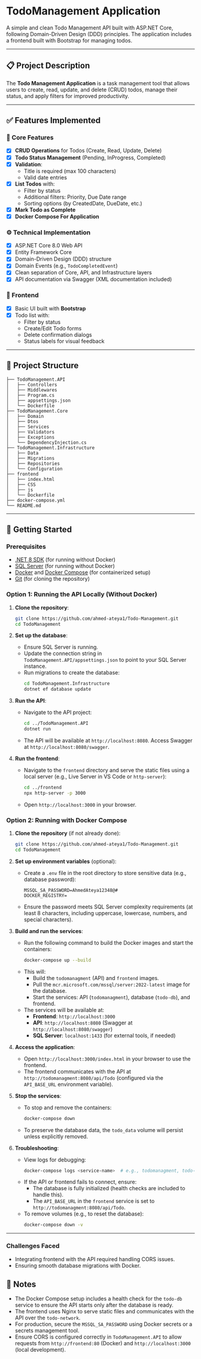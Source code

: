# TodoManagement Application

A simple and clean Todo Management API built with ASP.NET Core, following Domain-Driven Design (DDD) principles. The application includes a frontend built with Bootstrap for managing todos.

---

## 📋 Project Description

The **Todo Management Application** is a task management tool that allows users to create, read, update, and delete (CRUD) todos, manage their status, and apply filters for improved productivity.

---

## ✅ Features Implemented

### 🧾 Core Features

- [x] **CRUD Operations** for Todos (Create, Read, Update, Delete)
- [x] **Todo Status Management** (Pending, InProgress, Completed)
- [x] **Validation**:
  - Title is required (max 100 characters)
  - Valid date entries
- [x] **List Todos** with:
  - Filter by status
  - Additional filters: Priority, Due Date range
  - Sorting options (by CreatedDate, DueDate, etc.)
- [x] **Mark Todo as Complete**
- [x] **Docker Compose For Application**

### ⚙️ Technical Implementation

- [x] ASP.NET Core 8.0 Web API
- [x] Entity Framework Core
- [x] Domain-Driven Design (DDD) structure
- [x] Domain Events (e.g., `TodoCompletedEvent`)
- [x] Clean separation of Core, API, and Infrastructure layers
- [x] API documentation via Swagger (XML documentation included)

### 🎨 Frontend

- [x] Basic UI built with **Bootstrap**
- [x] Todo list with:
  - Filter by status
  - Create/Edit Todo forms
  - Delete confirmation dialogs
  - Status labels for visual feedback

---

## 📂 Project Structure

```
├── TodoManagement.API
│   ├── Controllers
│   ├── Middlewares
│   ├── Program.cs
│   ├── appsettings.json
│   └── Dockerfile
├── TodoManagement.Core
│   ├── Domain
│   ├── Dtos
│   ├── Services
│   ├── Validators
│   ├── Exceptions
│   └── DependencyInjection.cs
├── TodoManagement.Infrastructure
│   ├── Data
│   ├── Migrations
│   ├── Repositories
│   └── Configuration
├── frontend
│   ├── index.html
│   ├── CSS
│   ├── js
│   └── Dockerfile
├── docker-compose.yml
└── README.md
```

---

## 🚀 Getting Started

### Prerequisites

- [.NET 8 SDK](https://dotnet.microsoft.com/en-us/download) (for running without Docker)
- [SQL Server](https://www.microsoft.com/en-us/sql-server) (for running without Docker)
- [Docker](https://www.docker.com/) and [Docker Compose](https://docs.docker.com/compose/) (for containerized setup)
- [Git](https://git-scm.com/) (for cloning the repository)

### Option 1: Running the API Locally (Without Docker)

1. **Clone the repository**:

   ```bash
   git clone https://github.com/ahmed-ateya1/Todo-Management.git
   cd TodoManagement
   ```

2. **Set up the database**:
   - Ensure SQL Server is running.
   - Update the connection string in `TodoManagement.API/appsettings.json` to point to your SQL Server instance.
   - Run migrations to create the database:
     ```bash
     cd TodoManagement.Infrastructure
     dotnet ef database update
     ```

3. **Run the API**:
   - Navigate to the API project:
     ```bash
     cd ../TodoManagement.API
     dotnet run
     ```
   - The API will be available at `http://localhost:8080`. Access Swagger at `http://localhost:8080/swagger`.

4. **Run the frontend**:
   - Navigate to the `frontend` directory and serve the static files using a local server (e.g., Live Server in VS Code or `http-server`):
     ```bash
     cd ../frontend
     npx http-server -p 3000
     ```
   - Open `http://localhost:3000` in your browser.

### Option 2: Running with Docker Compose

1. **Clone the repository** (if not already done):

   ```bash
   git clone https://github.com/ahmed-ateya1/Todo-Management.git
   cd TodoManagement
   ```

2. **Set up environment variables** (optional):
   - Create a `.env` file in the root directory to store sensitive data (e.g., database password):
     ```env
     MSSQL_SA_PASSWORD=AhmedAteya12348@#
     DOCKER_REGISTRY=
     ```
   - Ensure the password meets SQL Server complexity requirements (at least 8 characters, including uppercase, lowercase, numbers, and special characters).

3. **Build and run the services**:
   - Run the following command to build the Docker images and start the containers:
     ```bash
     docker-compose up --build
     ```
   - This will:
     - Build the `todomanagment` (API) and `frontend` images.
     - Pull the `mcr.microsoft.com/mssql/server:2022-latest` image for the database.
     - Start the services: API (`todomanagment`), database (`todo-db`), and frontend.
   - The services will be available at:
     - **Frontend**: `http://localhost:3000`
     - **API**: `http://localhost:8080` (Swagger at `http://localhost:8080/swagger`)
     - **SQL Server**: `localhost:1433` (for external tools, if needed)

4. **Access the application**:
   - Open `http://localhost:3000/index.html` in your browser to use the frontend.
   - The frontend communicates with the API at `http://todomanagment:8080/api/Todo` (configured via the `API_BASE_URL` environment variable).

5. **Stop the services**:
   - To stop and remove the containers:
     ```bash
     docker-compose down
     ```
   - To preserve the database data, the `todo_data` volume will persist unless explicitly removed.

6. **Troubleshooting**:
   - View logs for debugging:
     ```bash
     docker-compose logs <service-name>  # e.g., todomanagment, todo-db, frontend
     ```
   - If the API or frontend fails to connect, ensure:
     - The database is fully initialized (health checks are included to handle this).
     - The `API_BASE_URL` in the `frontend` service is set to `http://todomanagment:8080/api/Todo`.
   - To remove volumes (e.g., to reset the database):
     ```bash
     docker-compose down -v
     ```

---
### Challenges Faced
- Integrating frontend with the API required handling CORS issues.
- Ensuring smooth database migrations with Docker.

## 📝 Notes

- The Docker Compose setup includes a health check for the `todo-db` service to ensure the API starts only after the database is ready.
- The frontend uses Nginx to serve static files and communicates with the API over the `todo-network`.
- For production, secure the `MSSQL_SA_PASSWORD` using Docker secrets or a secrets management tool.
- Ensure CORS is configured correctly in `TodoManagement.API` to allow requests from `http://frontend:80` (Docker) and `http://localhost:3000` (local development).
